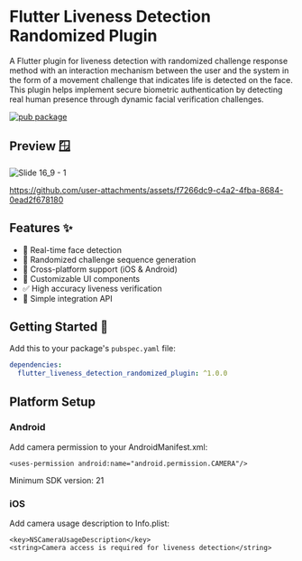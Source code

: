 # Flutter Liveness Detection Randomized Plugin

A Flutter plugin for liveness detection with randomized challenge response method with an interaction mechanism between the user and the system in the form of a movement challenge that indicates life is detected on the face. This plugin helps implement secure biometric authentication by detecting real human presence through dynamic facial verification challenges.

[![pub package](https://img.shields.io/pub/v/flutter_liveness_detection_randomized_plugin.svg)](https://pub.dev/packages/flutter_liveness_detection_randomized_plugin)

## Preview 🪟
![Slide 16_9 - 1](https://github.com/user-attachments/assets/55e59d51-e0da-4562-879e-ae50adaced33)

https://github.com/user-attachments/assets/f7266dc9-c4a2-4fba-8684-0ead2f678180

## Features ✨

- 📱 Real-time face detection
- 🎲 Randomized challenge sequence generation
- 💫 Cross-platform support (iOS & Android) 
- 🎨 Customizable UI components
- ✅ High accuracy liveness verification
- 🚀 Simple integration API

## Getting Started 🌟

Add this to your package's `pubspec.yaml` file:

```yaml
dependencies:
  flutter_liveness_detection_randomized_plugin: ^1.0.0
```

## Platform Setup

### Android
Add camera permission to your AndroidManifest.xml:
```
<uses-permission android:name="android.permission.CAMERA"/>
```
Minimum SDK version: 21

### iOS
Add camera usage description to Info.plist:
```
<key>NSCameraUsageDescription</key>
<string>Camera access is required for liveness detection</string>
```
